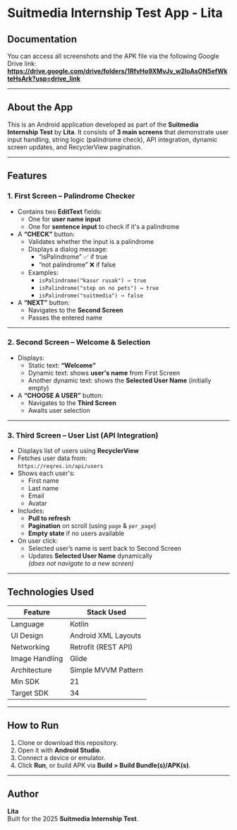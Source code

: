 # Suitmedia Internship Test App - Lita

## Documentation  
You can access all screenshots and the APK file via the following Google Drive link:  
**https://drive.google.com/drive/folders/1RfvHo9XMvJv_w2IoAsON5efWkteHsArk?usp=drive_link**

---

## About the App

This is an Android application developed as part of the **Suitmedia Internship Test** by **Lita**. It consists of **3 main screens** that demonstrate user input handling, string logic (palindrome check), API integration, dynamic screen updates, and RecyclerView pagination.

---

## Features

### 1. First Screen – Palindrome Checker

- Contains two **EditText** fields:
  - One for **user name input**
  - One for **sentence input** to check if it's a palindrome
- A **“CHECK”** button:
  - Validates whether the input is a palindrome
  - Displays a dialog message:  
    - “isPalindrome” ✅ if true  
    - “not palindrome” ❌ if false  
  - Examples:
    - `isPalindrome("kasur rusak") → true`
    - `isPalindrome("step on no pets") → true`
    - `isPalindrome("suitmedia") → false`
- A **“NEXT”** button:
  - Navigates to the **Second Screen**
  - Passes the entered name

---

### 2. Second Screen – Welcome & Selection

- Displays:
  - Static text: **“Welcome”**
  - Dynamic text: shows **user's name** from First Screen
  - Another dynamic text: shows the **Selected User Name** (initially empty)
- A **“CHOOSE A USER”** button:
  - Navigates to the **Third Screen**
  - Awaits user selection

---

### 3. Third Screen – User List (API Integration)

- Displays list of users using **RecyclerView**
- Fetches user data from:  
  `https://reqres.in/api/users`
- Shows each user's:
  - First name
  - Last name
  - Email
  - Avatar
- Includes:
  - **Pull to refresh**
  - **Pagination** on scroll (using `page` & `per_page`)
  - **Empty state** if no users available
- On user click:
  - Selected user’s name is sent back to Second Screen
  - Updates **Selected User Name** dynamically  
  *(does not navigate to a new screen)*

---

## Technologies Used

| Feature         | Stack Used                |
|-----------------|---------------------------|
| Language        | Kotlin                    |
| UI Design       | Android XML Layouts       |
| Networking      | Retrofit (REST API)       |
| Image Handling  | Glide                     |
| Architecture    | Simple MVVM Pattern       |
| Min SDK         | 21                        |
| Target SDK      | 34                        |


---

## How to Run

1. Clone or download this repository.
2. Open it with **Android Studio**.
3. Connect a device or emulator.
4. Click **Run**, or build APK via **Build > Build Bundle(s)/APK(s)**.

---

## Author

**Lita**  
Built for the 2025 **Suitmedia Internship Test**.

